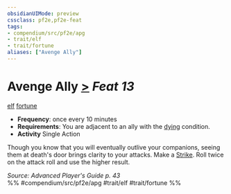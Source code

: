 ```yaml
---
obsidianUIMode: preview
cssclass: pf2e,pf2e-feat
tags:
- compendium/src/pf2e/apg
- trait/elf
- trait/fortune
aliases: ["Avenge Ally"]
---
```

# Avenge Ally  [>](chapter-9-playing-the-game.md#Actions "Single Action") *Feat 13*  
[elf](elf.md "Elf Ancestry & Heritage Trait")  [fortune](fortune.md "Fortune Effect Trait")  

- **Frequency**: once every 10 minutes
- **Requirements**: You are adjacent to an ally with the [dying](conditions.md#Dying) condition.
- **Activity** Single Action

Though you know that you will eventually outlive your companions, seeing them at death's door brings clarity to your attacks. Make a [Strike](strike.md). Roll twice on the attack roll and use the higher result.

*Source: Advanced Player's Guide p. 43*  
%% #compendium/src/pf2e/apg #trait/elf #trait/fortune %%